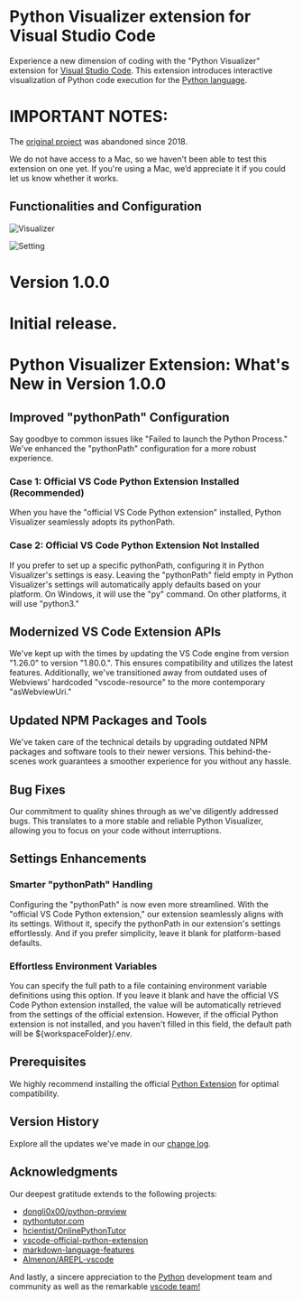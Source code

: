 # Python Visualizer extension for Visual Studio Code

Experience a new dimension of coding with the "Python Visualizer" extension for [Visual Studio Code](https://code.visualstudio.com/). This extension introduces interactive visualization of Python code execution for the [Python language](https://www.python.org/).

# IMPORTANT NOTES: 

The [original project](https://github.com/dongli0x00/python-preview) was abandoned since 2018.

We do not have access to a Mac, so we haven't been able to test this extension on one yet. If you're using a Mac, we’d appreciate it if you could let us know whether it works.

## Functionalities and Configuration

![Visualizer](https://github.com/jwwylar/python-visualizer/tree/main/images/previewDemo.gif)

![Setting](https://github.com/jwwylar/python-visualizer/tree/main/images/settingDemo.gif)

# Version 1.0.0

# Initial release.

# Python Visualizer Extension: What's New in Version 1.0.0

## Improved "pythonPath" Configuration

Say goodbye to common issues like "Failed to launch the Python Process." We've enhanced the "pythonPath" configuration for a more robust experience.

### Case 1: Official VS Code Python Extension Installed (Recommended)

When you have the "official VS Code Python extension" installed, Python Visualizer seamlessly adopts its pythonPath.

### Case 2: Official VS Code Python Extension Not Installed

If you prefer to set up a specific pythonPath, configuring it in Python Visualizer's settings is easy. Leaving the "pythonPath" field empty in Python Visualizer's settings will automatically apply defaults based on your platform. On Windows, it will use the "py" command. On other platforms, it will use "python3."

## Modernized VS Code Extension APIs

We've kept up with the times by updating the VS Code engine from version "1.26.0" to version "1.80.0.". This ensures compatibility and utilizes the latest features. Additionally, we've transitioned away from outdated uses of Webviews' hardcoded "vscode-resource" to the more contemporary "asWebviewUri."

## Updated NPM Packages and Tools

We've taken care of the technical details by upgrading outdated NPM packages and software tools to their newer versions. This behind-the-scenes work guarantees a smoother experience for you without any hassle.

## Bug Fixes

Our commitment to quality shines through as we've diligently addressed bugs. This translates to a more stable and reliable Python Visualizer, allowing you to focus on your code without interruptions.

## Settings Enhancements

### Smarter "pythonPath" Handling

Configuring the "pythonPath" is now even more streamlined. With the "official VS Code Python extension," our extension seamlessly aligns with its settings. Without it, specify the pythonPath in our extension's settings effortlessly. And if you prefer simplicity, leave it blank for platform-based defaults.

### Effortless Environment Variables

You can specify the full path to a file containing environment variable definitions using this option. If you leave it blank and have the official VS Code Python extension installed, the value will be automatically retrieved from the settings of the official extension. However, if the official Python extension is not installed, and you haven't filled in this field, the default path will be ${workspaceFolder}/.env. 

## Prerequisites

We highly recommend installing the official [Python Extension](https://marketplace.visualstudio.com/items?itemName=ms-python.python) for optimal compatibility.


## Version History

Explore all the updates we've made in our [change log](https://github.com/jwwylar/python-visualizer/blob/main/CHANGELOG.md).

## Acknowledgments

Our deepest gratitude extends to the following projects:

- [dongli0x00/python-preview](https://github.com/dongli0x00/python-preview)
- [pythontutor.com](https://pythontutor.com/)
- [hcientist/OnlinePythonTutor](https://github.com/hcientist/OnlinePythonTutor)
- [vscode-official-python-extension](https://github.com/Microsoft/vscode-python)
- [markdown-language-features](https://github.com/Microsoft/vscode/tree/master/extensions/markdown-language-features)
- [Almenon/AREPL-vscode](https://github.com/Almenon/AREPL-vscode)

And lastly, a sincere appreciation to the [Python](https://www.python.org/) development team and community as well as the remarkable [vscode team!](https://github.com/Microsoft/vscode/graphs/contributors)